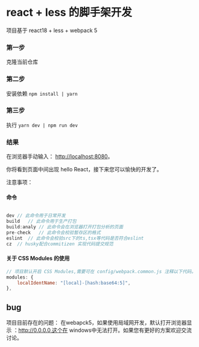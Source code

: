 # react + less  的脚手架开发

项目基于 react18 + less + webpack 5
### 第一步 

克隆当前仓库

### 第二步

安装依赖 ` npm install | yarn `

### 第三步

执行 ` yarn dev | npm run dev `

### 结果

在浏览器手动输入： [http://localhost:8080](http://localhost:8080/)。

你将看到页面中间出现 hello React，接下来您可以愉快的开发了。


注意事项： 

#### 命令

``` js

dev	// 此命令用于日常开发
build	// 此命令用于生产打包
build:analy	// 此命令会在浏览器打开打包分析的页面
pre-check	// 此命令会校验暂存区的格式 
eslint	// 此命令会校验src下的ts,tsx等代码是否符合eslint
cz	// husky配合commitizen 实现代码提交规范

```

#### 关于 CSS Modules 的使用
```js
// 项目默认开启 CSS Modules,需要可在 config/webpack.common.js 注释以下代码。
modules: {
	localIdentName: "[local]-[hash:base64:5]",
},

```
	
## bug

项目目前存在的问题： 在webapck5，如果使用局域网开发，默认打开浏览器显示 ：http://0.0.0.0,这个在 windows中无法打开。如果您有更好的方案欢迎交流讨论。
